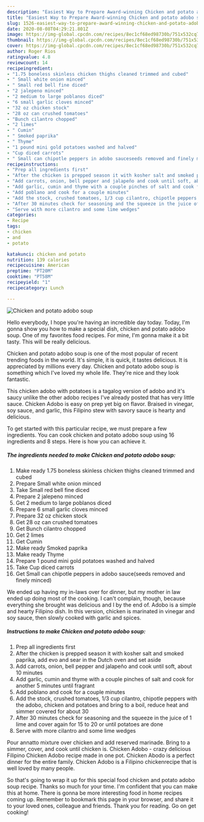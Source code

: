 ```yaml
---
description: "Easiest Way to Prepare Award-winning Chicken and potato adobo soup"
title: "Easiest Way to Prepare Award-winning Chicken and potato adobo soup"
slug: 1526-easiest-way-to-prepare-award-winning-chicken-and-potato-adobo-soup
date: 2020-08-08T04:29:21.801Z
image: https://img-global.cpcdn.com/recipes/8ec1cf68ed98730b/751x532cq70/chicken-and-potato-adobo-soup-recipe-main-photo.jpg
thumbnail: https://img-global.cpcdn.com/recipes/8ec1cf68ed98730b/751x532cq70/chicken-and-potato-adobo-soup-recipe-main-photo.jpg
cover: https://img-global.cpcdn.com/recipes/8ec1cf68ed98730b/751x532cq70/chicken-and-potato-adobo-soup-recipe-main-photo.jpg
author: Roger Rios
ratingvalue: 4.8
reviewcount: 14
recipeingredient:
- "1.75 boneless skinless chicken thighs cleaned trimmed and cubed"
- " Small white onion minced"
- " Small red bell fine diced"
- "2 jalepeno minced"
- "2 medium to large poblanos diced"
- "6 small garlic cloves minced"
- "32 oz chicken stock"
- "28 oz can crushed tomatoes"
- "Bunch cilantro chopped"
- "2 limes"
- " Cumin"
- " Smoked paprika"
- " Thyme"
- "1 pound mini gold potatoes washed and halved"
- "Cup diced carrots"
- " Small can chipotle peppers in adobo sauceseeds removed and finely minced"
recipeinstructions:
- "Prep all ingredients first"
- "After the chicken is prepped season it with kosher salt and smoked paprika, add evo and sear in the Dutch oven and set aside"
- "Add carrots, onion, bell pepper and jalapeño and cook until soft, about 10 minutes"
- "Add garlic, cumin and thyme with a couple pinches of salt and cook for another 5 minutes until fragrant"
- "Add poblano and cook for a couple minutes"
- "Add the stock, crushed tomatoes, 1/3 cup cilantro, chipotle peppers with the adobo, chicken and potatoes and bring to a boil, reduce heat and simmer covered for about 30"
- "After 30 minutes check for seasoning and the squeeze in the juice of 1 lime and cover again for 15 to 20 or until potatoes are done"
- "Serve with more cilantro and some lime wedges"
categories:
- Recipe
tags:
- chicken
- and
- potato

katakunci: chicken and potato 
nutrition: 139 calories
recipecuisine: American
preptime: "PT20M"
cooktime: "PT58M"
recipeyield: "1"
recipecategory: Lunch

---
```



![Chicken and potato adobo soup](https://img-global.cpcdn.com/recipes/8ec1cf68ed98730b/751x532cq70/chicken-and-potato-adobo-soup-recipe-main-photo.jpg)

Hello everybody, I hope you're having an incredible day today. Today, I'm gonna show you how to make a special dish, chicken and potato adobo soup. One of my favorites food recipes. For mine, I'm gonna make it a bit tasty. This will be really delicious.

Chicken and potato adobo soup is one of the most popular of recent trending foods in the world. It's simple, it is quick, it tastes delicious. It is appreciated by millions every day. Chicken and potato adobo soup is something which I've loved my whole life. They're nice and they look fantastic.

This chicken adobo with potatoes is a tagalog version of adobo and it&#39;s saucy unlike the other adobo recipes I&#39;ve already posted that has very little sauce. Chicken Adobo is easy on prep yet big on flavor. Braised in vinegar, soy sauce, and garlic, this Filipino stew with savory sauce is hearty and delicious.


To get started with this particular recipe, we must prepare a few ingredients. You can cook chicken and potato adobo soup using 16 ingredients and 8 steps. Here is how you can achieve it.

<!--inarticleads1-->

##### The ingredients needed to make Chicken and potato adobo soup:

1. Make ready 1.75 boneless skinless chicken thighs cleaned trimmed and cubed
1. Prepare  Small white onion minced
1. Take  Small red bell fine diced
1. Prepare 2 jalepeno minced
1. Get 2 medium to large poblanos diced
1. Prepare 6 small garlic cloves minced
1. Prepare 32 oz chicken stock
1. Get 28 oz can crushed tomatoes
1. Get Bunch cilantro chopped
1. Get 2 limes
1. Get  Cumin
1. Make ready  Smoked paprika
1. Make ready  Thyme
1. Prepare 1 pound mini gold potatoes washed and halved
1. Take Cup diced carrots
1. Get  Small can chipotle peppers in adobo sauce(seeds removed and finely minced)


We ended up having my in-laws over for dinner, but my mother in law ended up doing most of the cooking. I can&#39;t complain, though, because everything she brought was delicious and I by the end of. Adobo is a simple and hearty Filipino dish. In this version, chicken is marinated in vinegar and soy sauce, then slowly cooked with garlic and spices. 

<!--inarticleads2-->

##### Instructions to make Chicken and potato adobo soup:

1. Prep all ingredients first
1. After the chicken is prepped season it with kosher salt and smoked paprika, add evo and sear in the Dutch oven and set aside
1. Add carrots, onion, bell pepper and jalapeño and cook until soft, about 10 minutes
1. Add garlic, cumin and thyme with a couple pinches of salt and cook for another 5 minutes until fragrant
1. Add poblano and cook for a couple minutes
1. Add the stock, crushed tomatoes, 1/3 cup cilantro, chipotle peppers with the adobo, chicken and potatoes and bring to a boil, reduce heat and simmer covered for about 30
1. After 30 minutes check for seasoning and the squeeze in the juice of 1 lime and cover again for 15 to 20 or until potatoes are done
1. Serve with more cilantro and some lime wedges


Pour annatto mixture over chicken and add reserved marinade. Bring to a simmer, cover, and cook until chicken is. Chicken Adobo - crazy delicious Filipino Chicken Adobo recipe made in one pot. Chicken Abodo is a perfect dinner for the entire family. Chicken Adobo is a Filipino chickenrecipe that is well loved by many people. 

So that's going to wrap it up for this special food chicken and potato adobo soup recipe. Thanks so much for your time. I'm confident that you can make this at home. There is gonna be more interesting food in home recipes coming up. Remember to bookmark this page in your browser, and share it to your loved ones, colleague and friends. Thank you for reading. Go on get cooking!
